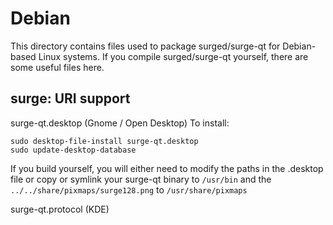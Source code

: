 
Debian
====================
This directory contains files used to package surged/surge-qt
for Debian-based Linux systems. If you compile surged/surge-qt yourself, there are some useful files here.

## surge: URI support ##


surge-qt.desktop  (Gnome / Open Desktop)
To install:

	sudo desktop-file-install surge-qt.desktop
	sudo update-desktop-database

If you build yourself, you will either need to modify the paths in
the .desktop file or copy or symlink your surge-qt binary to `/usr/bin`
and the `../../share/pixmaps/surge128.png` to `/usr/share/pixmaps`

surge-qt.protocol (KDE)

